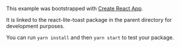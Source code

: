 This example was bootstrapped with [Create React App](https://github.com/facebook/create-react-app).

It is linked to the react-lite-toast package in the parent directory for development purposes.

You can run `yarn install` and then `yarn start` to test your package.
